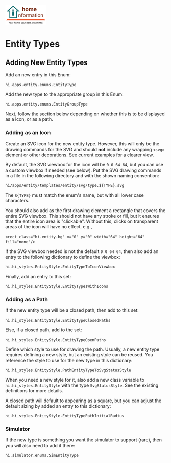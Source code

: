 <img src="../../src/hi/static/img/hi-logo-w-tagline-197x96.png" alt="Home Information Logo" width="128">

# Entity Types

## Adding New Entity Types

Add an new entry in this Enum:

``` shell
hi.apps.entity.enums.EntityType
```

Add the new type to the appropriate group in this Enum:

``` shell
hi.apps.entity.enums.EntityGroupType
```

Next, follow the section below depending on whether this is to be displayed as a icon, or as a path.

### Adding as an Icon

Create an SVG icon for the new entity type. However, this will only be the drawing commands for the SVG and should **not** include any wrapping `<svg>` element or other decorations.  See current examples for a clearer view. 

By default, the SVG viewbox for the icon will be `0 0 64 64`, but you can use a custom viewbox if needed (see below).  Put the SVG drawing commands in a file in the following directory and with the shown naming convention:

``` shell
hi/apps/entity/templates/entity/svg/type.${TYPE}.svg
```

The `${TYPE}` must match the enum's name, but with all lower case characters.

You should also add as the first drawing element a rectangle that covers the entire SVG viewbox.  This should not have any stroke or fill, but it ensures that the entire icon area is "clickable". Without this, clicks on transparent areas of the icon will have no effect. e.g.,

``` shell
<rect class="hi-entity-bg" x="0" y="0" width="64" height="64" fill="none"/>
```

If the SVG viewbox needed is not the default `0 0 64 64`, then also add an entry to the following dictionary to define the viewbox:

``` shell
hi.hi_styles.EntityStyle.EntityTypeToIconViewbox
```

Finally, add an entry to this set:
``` shell
hi.hi_styles.EntityStyle.EntityTypesWithIcons
```

### Adding as a Path

If the new entity type will be a closed path, then add to this set:

``` shell
hi.hi_styles.EntityStyle.EntityTypeClosedPaths
```

Else, if a closed path, add to the set:

``` shell
hi.hi_styles.EntityStyle.EntityTypeOpenPaths
```

Define which style to use for drawing the path. Usually, a new entity type requires defining a new style, but an existing style can be reused.  You reference the style to use for the new type in this dictionary:

``` shell
hi.hi_styles.EntityStyle.PathEntityTypeToSvgStatusStyle
```

When you need a new style for it, also add a new class variable to `hi.hi_styles.EntityStyle` with the type `SvgStatusStyle`. See the existing definitions for more details.

A closed path will default to appearing as a square, but you can adjust the default sizing by added an entry to this dictionary:

``` shell
hi.hi_styles.EntityStyle.EntityTypePathInitialRadius
```



### Simulator

If the new type is something you want the simulator to support (rare), then you will also need to add it there:

``` shell
hi.simulator.enums.SimEntityType
```
